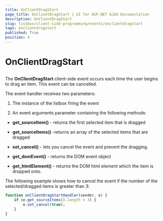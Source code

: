 ```yaml
---
title: OnClientDragStart
page_title: OnClientDragStart | UI for ASP.NET AJAX Documentation
description: OnClientDragStart
slug: listbox/client-side-programming/events/onclientdragstart
tags: onclientdragstart
published: True
position: 4
---
```


# OnClientDragStart

## 

The __OnClientDragStart__ client-side event occurs each time the user begins to drag an item. This event can be cancelled.

The event handler receives two parameters:

1. The instance of the listbox firing the event

2. An event arguments parameter containing the following methods:

* __get_sourceItem()__ - returns the first selected item that is dragged

* __get_sourceItems()__ -returns an array of the selected items that are dragged

* __set_cancel()__ - lets you cancel the event and prevent the dragging.

* __get_domEvent()__ - returns the DOM event object

* __get_htmlElement()__ - returns the DOM html element which the item is dropped onto.

The following example shows how to cancel the event if the number of the selected/dragged items is greater than 3:

````JavaScript	
function onClientDragStartHandler(sender, e) {
	if (e.get_sourceItems().length > 3) {
		e.set_cancel(true);
	}
}				
````


